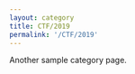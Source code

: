 ```yaml
---
layout: category
title: CTF/2019
permalink: '/CTF/2019'
---
```


Another sample category page.

